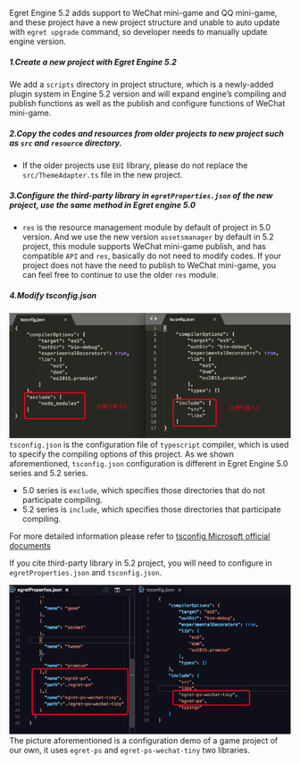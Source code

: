 Egret Engine 5.2 adds support to WeChat mini-game and QQ mini-game, and these project have a new project structure and unable to auto update with `egret upgrade` command, so developer needs to manually update engine version.

##### 1.Create a new project with Egret Engine 5.2
We add a `scripts` directory in project structure, which is a newly-added plugin system in Engine 5.2 version and will expand engine’s compiling and publish functions as well as the publish and configure functions of WeChat mini-game.
##### 2.Copy the codes and resources from older projects to new project such as `src` and `resource` directory.
* If the older projects use `EUI` library, please do not replace the `src/ThemeAdapter.ts` file in the new project.

##### 3.Configure the third-party library in `egretProperties.json` of the new project, use the same method in Egret engine 5.0

* `res` is the resource management module by default of project in 5.0 version. And we use the new version `assetsmanager` by default in 5.2 project, this module supports WeChat mini-game publish, and has compatible `API` and `res`, basically do not need to modify codes. If your project does not have the need to publish to WeChat mini-game, you can feel free to continue to use the older `res` module.

##### 4.Modify tsconfig.json
![](./p1.png)
`tsconfig.json` is the configuration file of `typescript` compiler, which is used to specify the compiling options of this project. 
As we shown aforementioned, `tsconfig.json` configuration is different in Egret Engine 5.0 series and 5.2 series.


* 5.0 series is `exclude`, which specifies those directories that do not participate compiling.
* 5.2 series is `include`, which specifies those directories that participate compiling.

For more detailed information please refer to [tsconfig Microsoft official documents](https://github.com/Microsoft/TypeScript-Handbook/blob/master/pages/tsconfig.json.md)

If you cite third-party library in 5.2 project, you will need to configure in `egretProperties.json` and `tsconfig.json`.

![](./p2.png)
The picture aforementioned is a configuration demo of a game project of our own, it uses `egret-ps` and `egret-ps-wechat-tiny` two libraries.